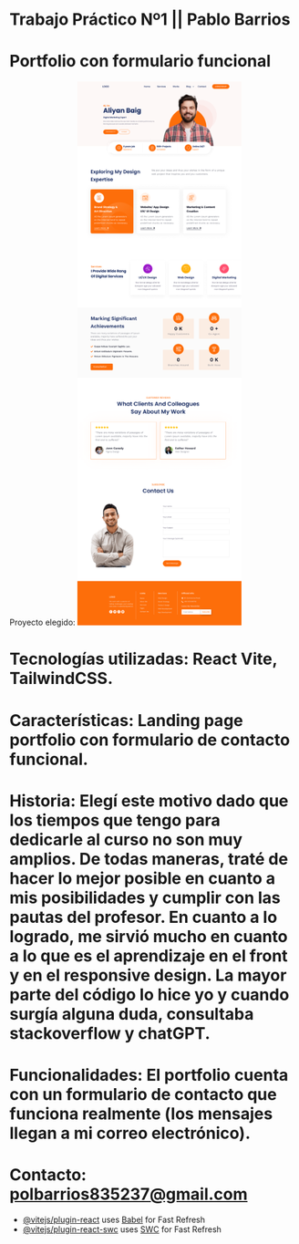# Trabajo Práctico Nº1 || Pablo Barrios

# Portfolio con formulario funcional
           
Proyecto elegido: ![](https://github.com/polsze/trabajopractico1pablobarrios/blob/main/tp1.png)

# Tecnologías utilizadas: React Vite, TailwindCSS.

# Características: Landing page portfolio con formulario de contacto funcional.

# Historia: Elegí este motivo dado que los tiempos que tengo para dedicarle al curso no son muy amplios. De todas maneras, traté de hacer lo mejor posible en cuanto a mis posibilidades y cumplir con las pautas del profesor. En cuanto a lo logrado, me sirvió mucho en cuanto a lo que es el aprendizaje en el front y en el responsive design. La mayor parte del código lo hice yo y cuando surgía alguna duda, consultaba stackoverflow y chatGPT.

# Funcionalidades: El portfolio cuenta con un  formulario de contacto que funciona realmente (los mensajes llegan a mi correo electrónico).

# Contacto: polbarrios835237@gmail.com





- [@vitejs/plugin-react](https://github.com/vitejs/vite-plugin-react/blob/main/packages/plugin-react/README.md) uses [Babel](https://babeljs.io/) for Fast Refresh
- [@vitejs/plugin-react-swc](https://github.com/vitejs/vite-plugin-react-swc) uses [SWC](https://swc.rs/) for Fast Refresh
